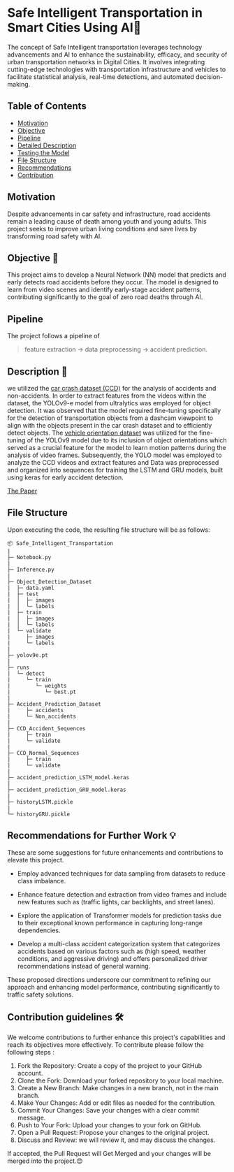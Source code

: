 # Safe Intelligent Transportation in Smart Cities Using AI🚗

The concept of Safe Intelligent transportation leverages technology advancements and AI to enhance the sustainability, efficacy, and security of urban transportation networks in Digital Cities. It involves integrating cutting-edge technologies with transportation infrastructure and vehicles to facilitate statistical analysis, real-time detections, and automated decision-making.

## Table of Contents
- [Motivation](#motivation)
- [Objective](#objective)
- [Pipeline](#pipeline)
- [Detailed Description](#Description)
- [Testing the Model](#Testing-the-Model)
- [File Structure](#file-structure)
- [Recommendations](#Recommendations-for-Further-Work)
- [Contribution](#contribution-guidelines)

## Motivation
Despite advancements in car safety and infrastructure, road accidents remain a leading cause of death among youth and young adults. This project seeks to improve urban living conditions and save lives by transforming road safety with AI.

## Objective 🚀
This project aims to develop a Neural Network (NN) model that predicts and early detects road accidents before they occur. The model is designed to learn from video scenes and identify early-stage accident patterns, contributing significantly to the goal of zero road deaths through AI.

## Pipeline

The project follows a pipeline of

> feature extraction → data preprocessing → accident prediction.

## Description 🌟

we utilized the [car crash dataset (CCD)](https://github.com/Cogito2012/CarCrashDataset) for the analysis of accidents and non-accidents. In order to extract features from the videos within the dataset, the YOLOv9-e model from ultralytics was employed for object detection. It was observed that the model required fine-tuning specifically for the detection of transportation objects from a dashcam viewpoint to align with the objects present in the car crash dataset and to efficiently detect objects. The [vehicle orientation dataset](https://github.com/sekilab/VehicleOrientationDataset/tree/main) was utilized for the fine-tuning of the YOLOv9 model due to its inclusion of object orientations which served as a crucial feature for the model to learn motion patterns during the analysis of video frames. Subsequently, the YOLO model was employed to analyze the CCD videos and extract features and Data was preprocessed and organized into sequences for training the LSTM and GRU models, built using keras for early accident detection.

[The Paper](https://drive.google.com/file/d/1bM27C8xU2vcnycxYq7-rCQdZ30SUHuZe/view?usp=sharing)


## File Structure

Upon executing the code, the resulting file structure will be as follows:

```
📦 Safe_Intelligent_Transportation
|
├─ Notebook.py
|
├─ Inference.py
|
├─ Object_Detection_Dataset
|  ├─ data.yaml
|  ├─ test
|  │  ├─ images
|  │  └─ labels
|  ├─ train
|  │  ├─ images
|  │  └─ labels
|  └─ validate
|     ├─ images
|     └─ labels
|
├─ yolov9e.pt
|
├─ runs
|  └─ detect
|     └─ train
|        └─ weights
|           └─ best.pt
|
├─ Accident_Prediction_Dataset
|     ├─ accidents
|     └─ Non_accidents
|
├─ CCD_Accident_Sequences
|     ├─ train
|     └─ validate
|
├─ CCD_Normal_Sequences
|     ├─ train
|     └─ validate
|
├─ accident_prediction_LSTM_model.keras
|
├─ accident_prediction_GRU_model.keras
|
├─ historyLSTM.pickle
|
└─ historyGRU.pickle

```

## Recommendations for Further Work 💡

These are some suggestions for future enhancements and contributions to elevate this project.

- Employ advanced techniques for data sampling from datasets to reduce class imbalance.

- Enhance feature detection and extraction from video frames and include new features such as (traffic lights, car backlights, and street lanes).

- Explore the application of Transformer models for prediction tasks due to their exceptional known performance in capturing long-range dependencies.

- Develop a multi-class accident categorization system that categorizes accidents based on various factors such as (high speed, weather conditions, and aggressive driving) and offers personalized driver recommendations instead of general warning.

These proposed directions underscore our commitment to refining our approach and enhancing model performance, contributing significantly to traffic safety solutions.


## Contribution guidelines 🛠️

We welcome contributions  to further enhance this project's capabilities and reach its objectives more effectively. To contribute please follow the following steps :

1) Fork the Repository: Create a copy of the project to your GitHub account.
2) Clone the Fork: Download your forked repository to your local machine.
3) Create a New Branch: Make changes in a new branch, not in the main branch.
4) Make Your Changes: Add or edit files as needed for the contribution.
5) Commit Your Changes: Save your changes with a clear commit message.
6) Push to Your Fork: Upload your changes to your fork on GitHub.
7) Open a Pull Request: Propose your changes to the original project.
8) Discuss and Review: we will review it, and may discuss the changes.

If accepted, the Pull Request will Get Merged and your changes will be merged into the project.😊
